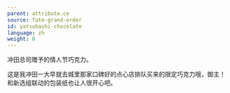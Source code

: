 ```yaml
---
parent: attribute.ce
source: fate-grand-order
id: yatsuhashi-chocolate
language: zh
weight: 0
---
```


冲田总司赠予的情人节巧克力。

这是我冲田一大早就去城里那家口碑好的点心店排队买来的限定巧克力哦，御主！
和新选组联动的包装纸也让人很开心吧。
